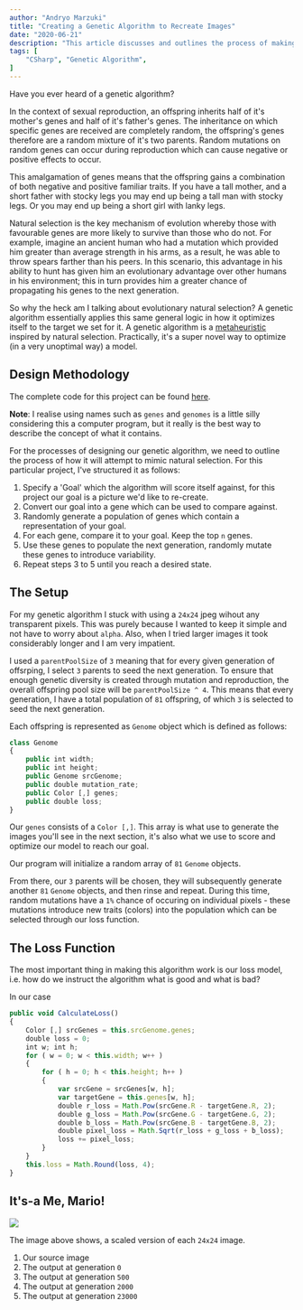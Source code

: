 ```yaml
---
author: "Andryo Marzuki"
title: "Creating a Genetic Algorithm to Recreate Images"
date: "2020-06-21"
description: "This article discusses and outlines the process of making a genetic algorithm in C# which attempts to recreate an image using mechanisms of natural selection choosing the most 'optimal offspring' to achieve a target."
tags: [
    "CSharp", "Genetic Algorithm",
]
---
```


Have you ever heard of a genetic algorithm?

In the context of sexual reproduction, an offspring inherits half of it's mother's genes and half of it's father's genes. The inheritance on which specific genes are received are completely random, the offspring's genes therefore are a random mixture of it's two parents. Random mutations on random genes can occur during reproduction which can cause negative or positive effects to occur.

This amalgamation of genes means that the offspring gains a combination of both negative and positive familiar traits. If you have a tall mother, and a short father with stocky legs you may end up being a tall man with stocky legs. Or you may end up being a short girl with lanky legs.

Natural selection is the key mechanism of evolution whereby those with favourable genes are more likely to survive than those who do not. For example, imagine an ancient human who had a mutation which provided him greater than average strength in his arms, as a result, he was able to throw spears farther than his peers. In this scenario, this advantage in his ability to hunt has given him an evolutionary advantage over other humans in his environment; this in turn provides him a greater chance of propagating his genes to the next generation.

So why the heck am I talking about evolutionary natural selection? A genetic algorithm essentially applies this same general logic in how it optimizes itself to the target we set for it. A genetic algorithm is a [metaheuristic](https://en.wikipedia.org/wiki/Metaheuristic) inspired by natural selection. Practically, it's a super novel way to optimize (in a very unoptimal way) a model.

## Design Methodology

The complete code for this project can be found [here](https://github.com/marzukia/gacs).

**Note**: I realise using names such as `genes` and `genomes` is a little silly considering this a computer program, but it really is the best way to describe the concept of what it contains.

For the processes of designing our genetic algorithm, we need to outline the process of how it will attempt to mimic natural selection. For this particular project, I've structured it as follows:

1. Specify a 'Goal' which the algorithm will score itself against, for this project our goal is a picture we'd like to re-create.
2. Convert our goal into a gene which can be used to compare against.
3. Randomly generate a population of genes which contain a representation of your goal.
4. For each gene, compare it to your goal. Keep the top `n` genes.
5. Use these genes to populate the next generation, randomly mutate these genes to introduce variability.
6. Repeat steps 3 to 5 until you reach a desired state.

## The Setup

For my genetic algorithm I stuck with using a `24x24` jpeg wihout any transparent pixels. This was purely because I wanted to keep it simple and not have to worry about `alpha`. Also, when I tried larger images it took considerably longer and I am very impatient.

I used a `parentPoolSize` of `3` meaning that for every given generation of offsrping, I select `3` parents to seed the next generation. To ensure that enough genetic diversity is created through mutation and reproduction, the overall offspring pool size will be `parentPoolSize ^ 4`. This means that every generation, I have a total population of `81` offspring, of which `3` is selected to seed the next generation.

Each offspring is represented as `Genome` object which is defined as follows:

```ts
class Genome
{
    public int width;
    public int height;
    public Genome srcGenome;
    public double mutation_rate;
    public Color [,] genes;
    public double loss;
}
```

Our `genes` consists of a `Color [,]`. This array is what use to generate the images you'll see in the next section, it's also what we use to score and optimize our model to reach our goal.

Our program will initialize a random array of `81` `Genome` objects.

From there, our `3` parents will be chosen, they will subsequently generate another `81` `Genome` objects, and then rinse and repeat. During this time, random mutations have a `1%` chance of occuring on individual pixels - these mutations introduce new traits (colors) into the population which can be selected through our loss function.

## The Loss Function

The most important thing in making this algorithm work is our loss model, i.e. how do we instruct the algorithm what is good and what is bad?

In our case

```ts
public void CalculateLoss()
{
    Color [,] srcGenes = this.srcGenome.genes;
    double loss = 0;
    int w; int h;
    for ( w = 0; w < this.width; w++ )
    {
        for ( h = 0; h < this.height; h++ )
        {
            var srcGene = srcGenes[w, h];
            var targetGene = this.genes[w, h];
            double r_loss = Math.Pow(srcGene.R - targetGene.R, 2);
            double g_loss = Math.Pow(srcGene.G - targetGene.G, 2);
            double b_loss = Math.Pow(srcGene.B - targetGene.B, 2);
            double pixel_loss = Math.Sqrt(r_loss + g_loss + b_loss);
            loss += pixel_loss;
        }
    }
    this.loss = Math.Round(loss, 4);
}
```

## It's-a Me, Mario!

<img src="/images/gacs.png" />

The image above shows, a scaled version of each `24x24` image.

1. Our source image
2. The output at generation `0`
3. The output at generation `500`
4. The output at generation `2000`
5. The output at generation `23000`